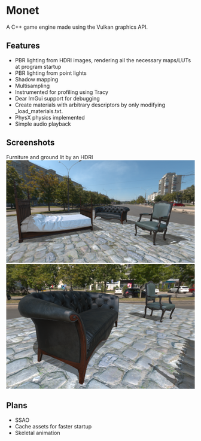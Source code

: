 # Monet

A C++ game engine made using the Vulkan graphics API.

## Features

 * PBR lighting from HDRI images, rendering all the necessary maps/LUTs at program startup
 * PBR lighting from point lights
 * Shadow mapping
 * Multisampling
 * Instrumented for profiling using Tracy
 * Dear ImGui support for debugging
 * Create materials with arbitrary descriptors by only modifying \_load_materials.txt.
 * PhysX physics implemented
 * Simple audio playback

## Screenshots

Furniture and ground lit by an HDRI
![](showcase/furniture_hdri_00.png?raw=true "fence_synchronization")
![](showcase/furniture_hdri_01.png?raw=true "fence_synchronization")

## Plans

 * SSAO
 * Cache assets for faster startup
 * Skeletal animation
